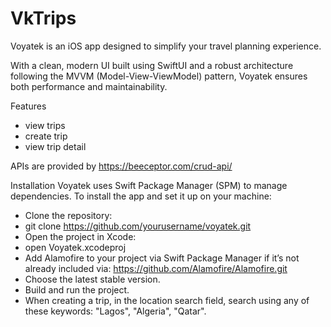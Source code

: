 # VkTrips
Voyatek is an iOS app designed to simplify your travel planning experience.

With a clean, modern UI built using SwiftUI and a robust architecture following the MVVM (Model-View-ViewModel) pattern, Voyatek ensures both performance and maintainability.

Features
- view trips
- create trip
- view trip detail

APIs are provided by https://beeceptor.com/crud-api/ 

Installation
Voyatek uses Swift Package Manager (SPM) to manage dependencies. To install the app and set it up on your machine:
- Clone the repository:
- git clone https://github.com/yourusername/voyatek.git
- Open the project in Xcode:
- open Voyatek.xcodeproj
- Add Alamofire to your project via Swift Package Manager if it’s not already included via:  https://github.com/Alamofire/Alamofire.git
- Choose the latest stable version.
- Build and run the project.
- When creating a trip, in the location search field, search using any of these keywords: "Lagos", "Algeria", "Qatar".

